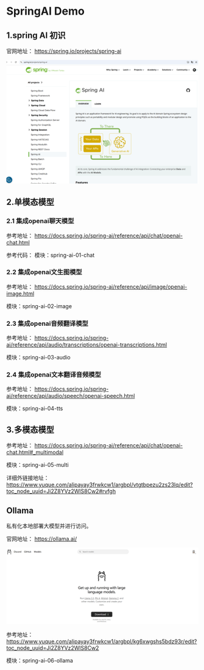 # SpringAI  Demo

## 1.spring AI 初识
官网地址：
https://spring.io/projects/spring-ai

![springai官网.png](img/springai官网.png)

## 2.单模态模型
### 2.1 集成openai聊天模型
参考地址：
https://docs.spring.io/spring-ai/reference/api/chat/openai-chat.html

参考代码：
模块：spring-ai-01-chat

### 2.2 集成openai文生图模型
参考地址：
https://docs.spring.io/spring-ai/reference/api/image/openai-image.html

模块：spring-ai-02-image

### 2.3 集成openai音频翻译模型
参考地址：
https://docs.spring.io/spring-ai/reference/api/audio/transcriptions/openai-transcriptions.html

模块：spring-ai-03-audio

### 2.4 集成openai文本翻译音频模型
参考地址：
https://docs.spring.io/spring-ai/reference/api/audio/speech/openai-speech.html

模块：spring-ai-04-tts

## 3.多模态模型
参考地址：
https://docs.spring.io/spring-ai/reference/api/chat/openai-chat.html#_multimodal

模块：spring-ai-05-multi

详细外链接地址：
https://www.yuque.com/alipayay3frwkcw1/argbpl/vtgtbpezu2zs23lq/edit?toc_node_uuid=Ji2Z8YVz2WlS8Cw2#rvfgh

## Ollama
私有化本地部署大模型并进行访问。

官网地址：
https://ollama.ai/

![ollama官网.png](img/ollama官网.png)

参考地址：
https://www.yuque.com/alipayay3frwkcw1/argbpl/kg6xwgshs5bdz93r/edit?toc_node_uuid=Ji2Z8YVz2WlS8Cw2

模块：spring-ai-06-ollama




